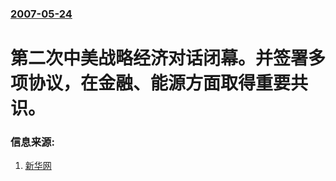### [2007-05-24](/news/2007/05/24/index.md)

##### 
# 第二次中美战略经济对话闭幕。并签署多项协议，在金融、能源方面取得重要共识。




### 信息来源:

1. [新华网](http://news.xinhuanet.com/world/2007-05/24/content_6143010.htm)
